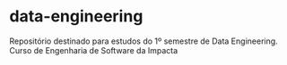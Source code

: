 # data-engineering
Repositório destinado para estudos do 1º semestre de Data Engineering. Curso de Engenharia de Software da Impacta
